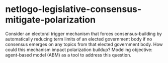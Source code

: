 # netlogo-legislative-consensus-mitigate-polarization
Consider an electoral trigger mechanism that forces consensus-building by automatically reducing term limits of an elected government body if no consensus emerges on any topics from that elected government body. How could this mechanism impact polarization buildup? Modeling objective: agent-based model (ABM) as a tool to address this question.

